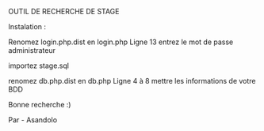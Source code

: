 OUTIL DE RECHERCHE DE STAGE

Instalation :

Renomez login.php.dist en login.php
Ligne 13 entrez le mot de passe administrateur

importez stage.sql

renomez db.php.dist en db.php
Ligne 4 à 8 mettre les informations de votre BDD

Bonne recherche :)

Par - Asandolo 